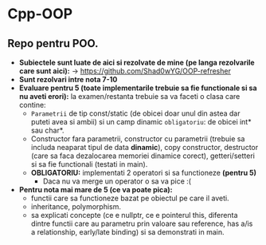 # Cpp-OOP

## Repo pentru POO.

- **Subiectele sunt luate de aici si rezolvate de mine (pe langa rezolvarile care sunt aici):** -> https://github.com/Shad0wYG/OOP-refresher
- **Sunt rezolvari intre nota 7-10**
- **Evaluare pentru 5 (toate implementarile trebuie sa fie functionale si sa nu aveti erori):** la examen/restanta trebuie sa va faceti o clasa care contine:
  - `Parametrii` de tip const/static (de obicei doar unul din astea dar puteti avea si ambii) si un camp dinamic `obligatoriu`: de obicei int* sau char*.
  - Constructor fara parametrii, constructor cu parametrii (trebuie sa includa neaparat tipul de data **dinamic**), copy constructor, destructor (care sa faca dezalocarea memoriei dinamice corect), getteri/setteri si sa fie functionali (testati in main).
  - **OBLIGATORIU:** implementati 2 operatori si sa functioneze **(pentru 5)**
    - Daca nu va merge un operator o sa va pice :(
- **Pentru nota mai mare de 5 (ce va poate pica):**
  - functii care sa functioneze bazat pe obiectul pe care il aveti.
  - inheritance, polymorphism.
  - sa explicati concepte (ce e nullptr, ce e pointerul this, diferenta dintre functii care au parametru prin valoare sau reference, has a/is a relationship, early/late binding) si sa demonstrati in main.
